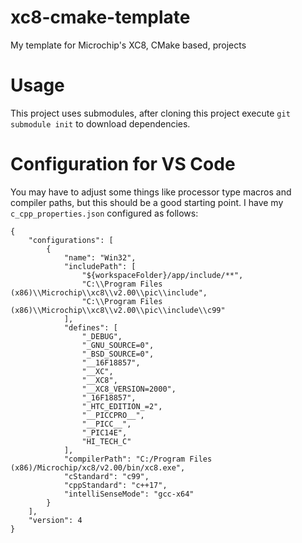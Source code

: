 # xc8-cmake-template
My template for Microchip's XC8, CMake based, projects

# Usage
This project uses submodules, after cloning this project execute `git submodule init` to download dependencies.

# Configuration for VS Code

You may have to adjust some things like processor type macros and compiler paths, but this should be a good starting point.
I have my `c_cpp_properties.json` configured as follows:
```
{
    "configurations": [
        {
            "name": "Win32",
            "includePath": [
                "${workspaceFolder}/app/include/**",
                "C:\\Program Files (x86)\\Microchip\\xc8\\v2.00\\pic\\include",
                "C:\\Program Files (x86)\\Microchip\\xc8\\v2.00\\pic\\include\\c99"
            ],
            "defines": [
                "_DEBUG",
                "_GNU_SOURCE=0",
                "_BSD_SOURCE=0",
                "__16F18857",
                "__XC",
                "__XC8",
                "__XC8_VERSION=2000",
                "_16F18857",
                "_HTC_EDITION_=2",
                "__PICCPRO__",
                "__PICC__",
                "_PIC14E",
                "HI_TECH_C"
            ],
            "compilerPath": "C:/Program Files (x86)/Microchip/xc8/v2.00/bin/xc8.exe",
            "cStandard": "c99",
            "cppStandard": "c++17",
            "intelliSenseMode": "gcc-x64"
        }
    ],
    "version": 4
}
```
